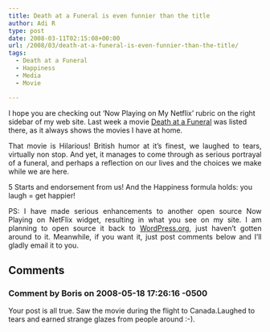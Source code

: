```yaml
---
title: Death at a Funeral is even funnier than the title
author: Adi R
type: post
date: 2008-03-11T02:15:08+00:00
url: /2008/03/death-at-a-funeral-is-even-funnier-than-the-title/
tags:
  - Death at a Funeral
  - Happiness
  - Media
  - Movie

---
```

I hope you are checking out &#8216;Now Playing on My Netflix&#8217; rubric on the right sidebar of my web site. Last week a movie <a href="http://www.netflix.com/Movie/Death_at_a_Funeral/70058015" target="_blank">Death at a Funeral</a> was listed there, as it always shows the movies I have at home.

<p align="justify">
  That movie is Hilarious! British humor at it&#8217;s finest, we laughed to tears, virtually non stop. And yet, it manages to come through as serious portrayal of a funeral, and perhaps a reflection on our lives and the choices we make while we are here.
</p>

5 Starts and endorsement from us! And the Happiness formula holds: you laugh = get happier! </p> 

<p align="justify">
  PS: I have made serious enhancements to another open source Now Playing on NetFlix widget, resulting in what you see on my site. I am planning to open source it back to <a href="http://www.wordpress.org" target="_blank">WordPress.org</a>, just haven&#8217;t gotten around to it. Meanwhile, if you want it, just post comments below and I&#8217;ll gladly email it to you.
</p>

## Comments

### Comment by Boris on 2008-05-18 17:26:16 -0500
Your post is all true. Saw the movie during the flight to Canada.Laughed to tears and earned strange glazes from people around :-).